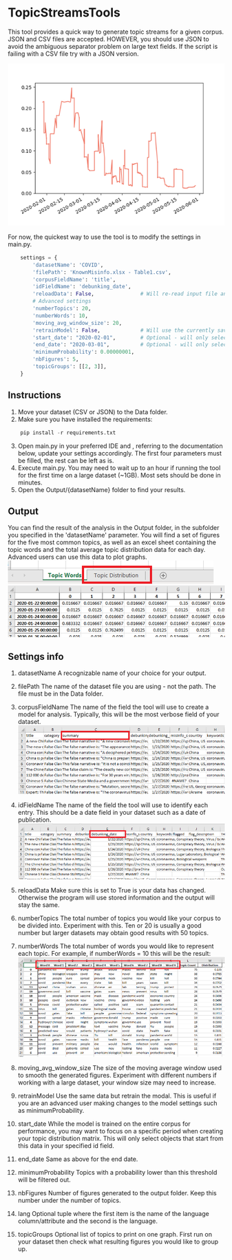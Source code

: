 # TopicStreamsTools

This tool provides a quick way to generate topic streams for a given corpus.
JSON and CSV files are accepted. HOWEVER, you should use JSON to avoid the ambiguous separator problem on large text fields. If the script is failing with a CSV file try with a JSON version.

![Settings](/images/topicStreamExample.png)

For now, the quickest way to use the tool is to modify the settings in main.py.

```python
    settings = {
        'datasetName': 'COVID',            
        'filePath': 'KnownMisinfo.xlsx - Table1.csv',
        'corpusFieldName': 'title',
        'idFieldName': 'debunking_date',
        'reloadData': False,               # Will re-read input file and train a new model with the updated data
        # Advanced settings
        'numberTopics': 20,
        'numberWords': 10,
        'moving_avg_window_size': 20,
        'retrainModel': False,             # Will use the currently saved data and train a new model (useful to try different settings without processing the same corpus)
        'start_date': "2020-02-01",        # Optional - will only select items from this date when creating the topic distribution matrix
        'end_date': "2020-03-01",          # Optional - will only select items up to this date when creating the topic distribution matrix
        'minimumProbability': 0.00000001,
        'nbFigures': 5,
        'topicGroups': [[2, 3]],
    }
```

## Instructions

1. Move your dataset (CSV or JSON) to the Data folder.
2. Make sure you have installed the requirements:
```python
    pip install -r requirements.txt
```
3. Open main.py in your preferred IDE and , referring to the documentation below, update your settings accordingly. The first four parameters must be filled, the rest can be left as is.
4. Execute main.py. You may need to wait up to an hour if running the tool for the first time on a large dataset (~1GB). Most sets should be done in minutes.
5. Open the Output/{datasetName} folder to find your results.

## Output

You can find the result of the analysis in the Output folder, in the subfolder you specified in the 'datasetName' parameter.
You will find a set of figures for the five most common topics, as well as an excel sheet containing the topic words and the total average topic distribution data for each day. Advanced users can use this data to plot graphs.
![Text Field](/images/sheetTab.png)
![Text Field](/images/topicDistribution.png)

## Settings info

1. datasetName
A recognizable name of your choice for your output.

2. filePath
The name of the dataset file you are using - not the path. The file must be in the Data folder.

3. corpusFieldName
The name of the field the tool will use to create a model for analysis. Typically, this will be the most verbose field of your dataset.
![Text Field](/images/textField.png)

4. idFieldName
The name of the field the tool will use to identify each entry. This should be a date field in your dataset such as a date of publication.
![ID Field](/images/idField.png)

5. reloadData
Make sure this is set to True is your data has changed. Otherwise the program will use stored information and the output will stay the same.

6. numberTopics
The total number of topics you would like your corpus to be divided into. Experiment with this. Ten or 20 is usually a good number but larger datasets may obtain good results with 50 topics.

7. numberWords
The total number of words you would like to represent each topic. For example, if numberWords = 10 this will be the result:
![Words](/images/wordCount.png)

8. moving_avg_window_size
The size of the moving average window used to smooth the generated figures. Experiment with different numbers if working with a large dataset, your window size may need to increase.

9. retrainModel
Use the same data but retrain the modal. This is useful if you are an advanced user making changes to the model settings such as minimumProbability.

10. start_date
While the model is trained on the entire corpus for performance, you may want to focus on a specific period when creating your topic distribution matrix. This will only select objects that start from this data in your specified id field.

11. end_date
Same as above for the end date.

12. minimumProbability
Topics with a probability lower than this threshold will be filtered out.

13. nbFigures
Number of figures generated to the output folder. Keep this number under the number of topics.

14. lang
Optional tuple where the first item is the name of the language column/attribute and the second is the language.

15. topicGroups
Optional list of topics to print on one graph. First run on your dataset then check what resulting figures you would like to group up.
